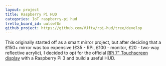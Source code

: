 ```yaml
---
layout: project
title: Raspberry Pi HUD
categories: IoT raspberry-pi hud
trello_board_id: uulswfUn
github_project: https://github.com/VJftw/rpi-hud/tree/develop
---
```


This originally started off as a smart mirror project, but after deciding that a £150+ mirror was too expensive (£35 - RPi, £100 - monitor, £20 - two-way reflective acrylic), I decided to opt for the official [RPi 7" Touchscreen display](https://www.element14.com/community/docs/DOC-78156/l/raspberry-pi-7-touchscreen-display) with a Raspberry Pi 3 and build a useful HUD.
